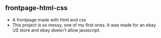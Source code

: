 ## frontpage-html-css

* A frontpage made with html and css
* This project is so messy, one of my first ones. It was made for an ebay US store and ebay doesn't allow javascript.
